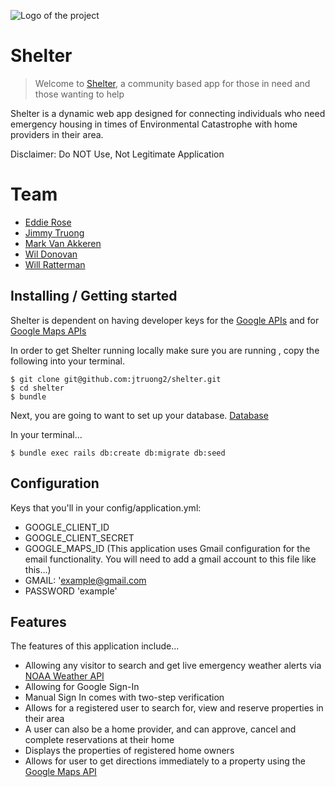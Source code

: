 ![Logo of the project](https://rawgithubusercontent.com/jtruong2/shelter/master/app/assets/images/home_icon.png)

# Shelter

> Welcome to [Shelter](http://shelter-in-need.herokuapp.com/), a community based app for those in need and those wanting to help

Shelter is a dynamic web app designed for connecting individuals who need emergency housing in times of Environmental Catastrophe with home providers in their area.

Disclaimer: Do NOT Use, Not Legitimate Application   

# Team

- [Eddie Rose](https://github.com/erose357)
- [Jimmy Truong](https://github.com/jtruong2)
- [Mark Van Akkeren](https://github.com/markyv18)
- [Wil Donovan](https://github.com/swdonovan)
- [Will Ratterman](https://github.com/wratterman)


## Installing / Getting started

Shelter is dependent on having developer keys for the [Google APIs](https://console.developers.google.com/projectselector/apis/library) and for [Google Maps APIs](https://console.developers.google.com/apis/api/directions_backend/overview?project=key-chalice-179020&duration=PT1H)

In order to get Shelter running locally make sure you are running , copy the following into your terminal.
```shell
$ git clone git@github.com:jtruong2/shelter.git
$ cd shelter
$ bundle
```
Next, you are going to want to set up your database.
[Database]((https://rawgithubusercontent.com/jtruong2/shelter/master/app/assets/images/db.png))

In your terminal...

```shell
$ bundle exec rails db:create db:migrate db:seed
```

## Configuration

 Keys that you'll in your config/application.yml:
 * GOOGLE_CLIENT_ID
 * GOOGLE_CLIENT_SECRET
 * GOOGLE_MAPS_ID
 (This application uses Gmail configuration for the email functionality. You will need to add a gmail account to this file like this...)
 * GMAIL: 'example@gmail.com
 * PASSWORD 'example'

## Features

The features of this application include...
- Allowing any visitor to search and get live emergency weather alerts via [NOAA Weather API](https://forecast-v3.weather.gov/documentation?redirect=legacy)
- Allowing for Google Sign-In
- Manual Sign In comes with two-step verification
- Allows for a registered user to search for, view and reserve properties in their area
- A user can also be a home provider, and can approve, cancel and complete reservations at their home
- Displays the properties of registered home owners  
- Allows for user to get directions immediately to a property using the [Google Maps API](https://console.developers.google.com/apis/api/directions_backend/overview?project=key-chalice-179020&duration=PT1H) 

